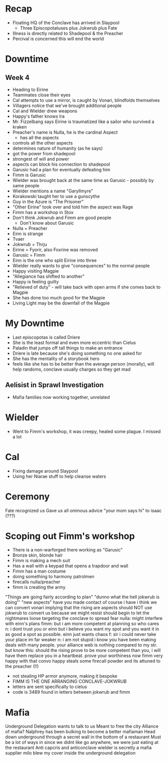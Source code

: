 # Recap
- Floating HQ of the Conclave has arrived in Slaypool
	- Three Episcopotatuses plus Jokwrub plus Fate
- Illness is directly related to Shadepool & the Preacher
- Percival is concerned this will end the world

# Downtime
## Week 4
- Heading to Eirine
- Teammates close their eyes
- Cal attempts to use a mirror, is caught by Vonari, blindfolds themselves
- Villagers notice that we've brought additional people
- Cal and Wielder drew weapons
- Happy's father knows Ira
- Mr. Fizzelbang says Eirine is traumatized like a sailor who survived a kraken
- Preacher's name is Nulla, he is the cardinal Aspect
	- has all the aspects
- controls all the other aspects
- determines nature of humanity (as he says)
- got the power from shadepool
- strongest of will and power
- aspects can block his connection to shadepool
- Garusic had a plan for eventually defeating him
- Fimm is Garusic
- Wielder was brought back at the same time as Garusic - possibly by same people
- Wielder mentions a name "Garyllmyre"
- Korakowski taught her to use a gunscythe
- Guy in the Azure is "The Prisoner"
- "Other Eirine" took over and told him the aspect was Rage
- Fimm has a workshop in Stox
- Don't think Jokwrub and Fimm are good people
	- Don't know about Garusic
- Nulla = Preacher
- Einn is strange
- Tvaer
- Jokwrub = Thrju
- Eirine = Fyorir, also Foxrine was removed
- Garusic = Fimm
- Einn is the one who split Eirine into three
- Wielder really wants to give "consequences"  to the normal people 
- Happy visiting Magpie
- "Allegiance has shifted to another"
- Happy is feeling guilty
- "Relieved of duty" - will take back with open arms if she comes back to Magpie
- She has done too much good for the Magpie
- Living Light may be the downfall of the Magpie


# My Downtime
- Last episcopotas is called Driere
- She is the least formal and even more eccentric than Cielus
- Paladin that jumps off tall things to make an entrance
- Driere is late because she's doing something no one asked for
- She has the mentality of a storybook hero
- feels like she has to be better than the average person (morally), will help randoms, conclave usually charges so they get mad

## Aelisist in Sprawl Investigation
- Mafia families now working together, unrelated

# Wielder
- Went to Fimm's workshop, it was creepy, healed some plague.  I missed a lot

# Cal
- Fixing damage around Slaypool
- Using her Niarae stuff to help cleanse waters


# Ceremony
Fate recognized us
Gave us all ominous advice
"your mom says hi" to isaac (???)

# Scoping out Fimm's workshop
- There is a non-warforged there working as "Garusic"
- Bronze skin, blonde hair
- Fimm is making a mech suit
- Has a wall with a keypad that opens a trapdoor and wall
- Fimm has a man costume
- doing something to harmony patrolmen
- firecalls nulla/preacher
- fimm is creating the army

"Things are going fairly according to plan"
"dunno what the hell jokwrub is doing"'
"new aspects"
have you made contact
 of course i have
 i think we can convert vonari
 implying that the rising are aspects
 should NOT use jokwrub to convert us because we might resist
 should begin to let the nightmares loose
 targeting the conclave to spread fear
 nulla: might interfere with einn's plans
 fimm: but i am more competent at planning so who cares
 n: i dont trust you or einn but i believe you want my spot and you want it in as good a spot as possible. einn just wants chaos
 f: sir i could never take your place im far weaker
 n: i am not stupid i know you have been making deals with many people. your alliance web is nothing compared to my str. but know this: should the rising prove to be more competent than you, i will have them replace you in a heartbeat. prove your worthiness now
 fimm very happy with that convo
 happy steals some firecall powder and its attuned to the preacher (!!)
 
 - not stealing HP armor anymore, making it bespoke
 - FIMM IS THE ONE ARRANGING CONCLAVE-JOKWRUB
 - letters are sent specifically to cielus
 - code is 3489 found in letters between jokwrub and fimm


# Mafia

Underground Delegation wants to talk to us
Meant to free the city
Alliance of mafia?
Nalphrey has been bulking to become a better mafiaman
Head down underground through a secret wall in the bottom of a restaurant
Must be a lot of ways in since we didnt like go anywhere, we were just eating at the restaurant
Anti capcris and anticonclave
wielder is secretly a mafia supplier
milo blew my cover inside the underground delegation
